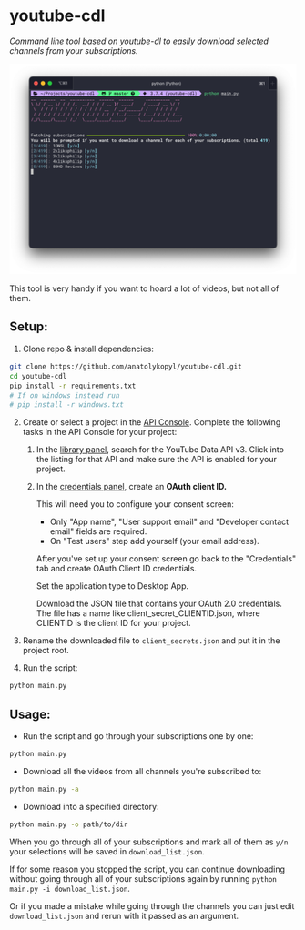 # youtube-cdl
*Command line tool based on youtube-dl to easily download selected channels from your subscriptions.*

![Screenshot](screenshot.png)

This tool is very handy if you want to hoard a lot of videos, but not all of them.

## Setup:

1. Clone repo & install dependencies:
```bash
git clone https://github.com/anatolykopyl/youtube-cdl.git
cd youtube-cdl
pip install -r requirements.txt
# If on windows instead run
# pip install -r windows.txt
```
2. Create or select a project in the [API Console](https://console.developers.google.com/). 
Complete the following tasks in the API Console for your project:
    
    1. In the [library panel](https://console.developers.google.com/apis/library), 
    search for the YouTube Data API v3. Click into the listing for that API and make 
    sure the API is enabled for your project.

    2. In the [credentials panel](https://console.developers.google.com/apis/credentials), create an **OAuth client ID.** 
            
        This will need you to configure your consent screen:

        * Only "App name", "User support email" and "Developer contact email" fields are required. 
        * On "Test users" step add yourself (your email address).

        After you've set up your consent screen go back to the "Credentials" tab
        and create OAuth Client ID credentials.

        Set the application type to Desktop App.

        Download the JSON file that contains your OAuth 2.0 credentials. The file 
        has a name like client_secret_CLIENTID.json, where CLIENTID is the client ID 
        for your project.

3. Rename the downloaded file to `client_secrets.json` and put it in the project root.

4. Run the script:
```bash
python main.py
```

## Usage:

* Run the script and go through your subscriptions one by one:
```bash
python main.py
```

* Download all the videos from all channels you're subscribed to:
```bash
python main.py -a
```

* Download into a specified directory:
```bash
python main.py -o path/to/dir
```

When you go through all of your subscriptions and mark all of them as `y/n` your selections 
will be saved in `download_list.json`. 

If for some reason you stopped the script, you can 
continue downloading without going through all of your subscriptions again by running 
`python main.py -i download_list.json`. 

Or if you made a mistake while going through the channels you can just edit `download_list.json` 
and rerun with it passed as an argument.
